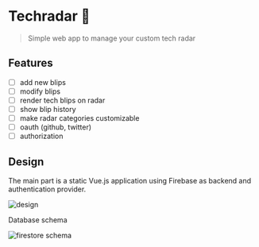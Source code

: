 # Techradar 📡

> Simple web app to manage your custom tech radar

## Features

- [ ] add new blips
- [ ] modify blips
- [ ] render tech blips on radar
- [ ] show blip history
- [ ] make radar categories customizable
- [ ] oauth (github, twitter)
- [ ] authorization

## Design

The main part is a static Vue.js application using Firebase as backend and authentication provider.

![design](http://www.plantuml.com/plantuml/proxy?cache=no&src=https://raw.github.com/anoff/techradar/master/assets/design.puml)

Database schema

![firestore schema](http://www.plantuml.com/plantuml/proxy?cache=no&src=https://raw.github.com/anoff/techradar/master/assets/firestore.puml)
